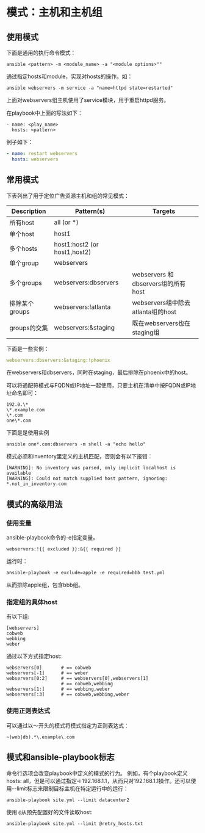 # 模式：主机和主机组

## 使用模式

下面是通用的执行命令模式：

```shell
ansible <pattern> -m <module_name> -a "<module options>""
```

通过指定hosts和module，实现对hosts的操作。如：

```shell
ansible webservers -m service -a "name=httpd state=restarted"
```

上面对webservers组主机使用了service模块，用于重启httpd服务。

在playbook中上面的写法如下：

```
- name: <play_name>
  hosts: <pattern>
```

例子如下：

```yaml
- name: restart webservers
  hosts: webservers
```

## 常用模式

下表列出了用于定位广告资源主机和组的常见模式：

| Description    | Pattern(s)                   | Targets                            |
| -------------- | ---------------------------- | ---------------------------------- |
| 所有host       | all (or *)                   |                                    |
| 单个host       | host1                        |                                    |
| 多个hosts      | host1:host2 (or host1,host2) |                                    |
| 单个group      | webservers                   |                                    |
| 多个groups     | webservers:dbservers         | webservers 和dbservers组的所有host |
| 排除某个groups | webservers:!atlanta          | webservers组中除去atlanta组的host  |
| groups的交集   | webservers:&staging          | 既在webservers也在staging组        |

下面是一些实例：

```yaml
webservers:dbservers:&staging:!phoenix
```

在webservers和dbservers，同时在staging，最后排除在phoenix中的host。

可以将通配符模式与FQDN或IP地址一起使用，只要主机在清单中按FQDN或IP地址命名即可：

```
192.0.\*
\*.example.com
\*.com
one\*.com
```

下面是是使用实例

```
ansible one*.com:dbservers -m shell -a "echo hello"
```

模式必须和inventory里定义的主机匹配，否则会有以下报错：

```
[WARNING]: No inventory was parsed, only implicit localhost is available
[WARNING]: Could not match supplied host pattern, ignoring: *.not_in_inventory.com
```

## 模式的高级用法

### 使用变量

ansible-playbook命令的-e指定变量。

```
webservers:!{{ excluded }}:&{{ required }}
```

运行时：

```
ansible-playbook -e exclude=apple -e required=bbb test.yml
```

从而排除apple组，包含bbb组。

### 指定组的具体host

有以下组:

```
[webservers]
cobweb
webbing
weber
```

通过以下方式指定host:

```
webservers[0]       # == cobweb
webservers[-1]      # == weber
webservers[0:2]     # == webservers[0],webservers[1]
                    # == cobweb,webbing
webservers[1:]      # == webbing,weber
webservers[:3]      # == cobweb,webbing,weber
```

### 使用正则表达式

可以通过以〜开头的模式将模式指定为正则表达式：

```
~(web|db).*\.example\.com
```

## 模式和ansible-playbook标志

命令行选项会改变playbook中定义的模式的行为。 例如，有个playbook定义hosts: all，但是可以通过指定-i 192.168.1.1，从而只对192.168.1.1操作。还可以使用--limit标志来限制目标主机在特定运行中的运行：

```
ansible-playbook site.yml --limit datacenter2
```

使用 `@`从预先配置好的文件读取host:

```
ansible-playbook site.yml --limit @retry_hosts.txt
```